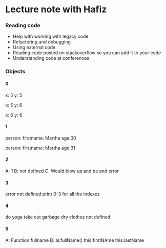 # Lecture note with Hafiz

### Reading code
  - Help with working with legacy code
  - Refactoring and debugging 
  - Using external code
  - Reading code posted on stackoverflow so you can add it to your code
  - Understanding code at conferences

### Objects

#### 0
x: 5
y: 5

x: 5
y: 6

x: 6
y: 6

#### 1
person: firstname: Martha age:30

person: firstname: Martha age:31

#### 2
A: 1
B: not defined 
C: Would blow up and be and error

#### 3
error not defined
print 0-3 for all the indexes 

#### 4
do yoga
take out garbage
dry clothes
not defined

#### 5
A: Function fullname
B: al.fullName()
    this.firstNAme this.lastName